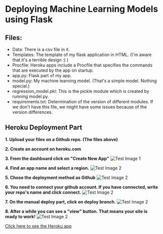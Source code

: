 # Deploying Machine Learning Models using Flask

## Files:
* Data: There is a csv file in it.
* Templates: The template of my flask application in HTML. (I'm aware that it's a terrible design :) )
* Procfile: Heroku apps include a Procfile that specifies the commands that are executed by the app on startup.
* app.py: Flask part of my app.
* model.py: My machine learning model. (That's a simple model. Nothing special.)
* regression_model.pkl: This is the pickle module which is created by running model.py.
* requirements.txt: Determination of the version of different modules. If we don't have this file, we might have some issues because of the version differences.

## Heroku Deployment Part
**1. Upload your files on a Github repo. (The files above)**

**2. Create an account on heroku.com**

**3. From the dashboard click on "Create New App"**
![Test Image 1](https://i.hizliresim.com/9DmMzs.png)

**4. Find an app name and select a region.**
![Test Image 2](https://i.hizliresim.com/YgR4jW.png)

**5. Chose the deployment method as Github**
![Test Image 2](https://i.hizliresim.com/w1XVz4.png)

**6. You need to connect your github account. If you have connected, write your repo's name and click connect.**
![Test Image 2](https://i.hizliresim.com/7L7rwy.png)

**7. On the manual deploy part, click on deploy branch.**
![Test Image 2](https://i.hizliresim.com/wwL5fH.png)

**8. After a while you can see a "view" button. That means your site is ready to work!**
![Test Image 2](https://i.hizliresim.com/Wm2u8O.png)

[Click here to see the Heroku app](https://model-deployment-app.herokuapp.com)
